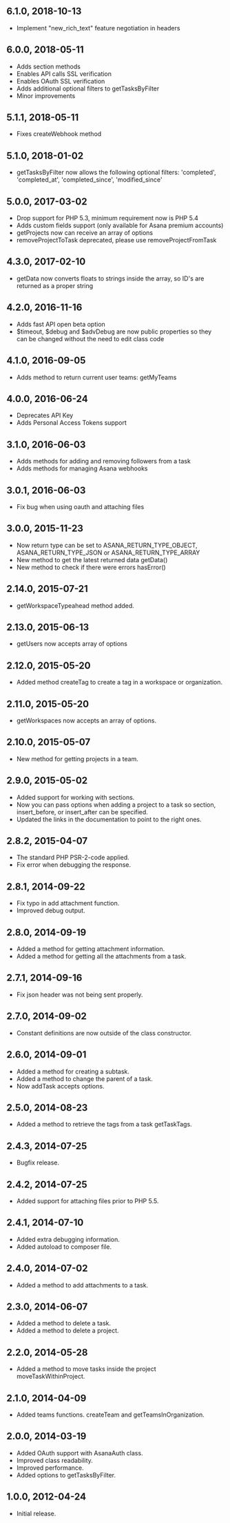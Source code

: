 6.1.0, 2018-10-13
-----------------
- Implement "new_rich_text" feature negotiation in headers

6.0.0, 2018-05-11
-----------------
- Adds section methods
- Enables API calls SSL verification
- Enables OAuth SSL verification
- Adds additional optional filters to getTasksByFilter
- Minor improvements

5.1.1, 2018-05-11
-----------------
- Fixes createWebhook method

5.1.0, 2018-01-02
-----------------
- getTasksByFilter now allows the following optional filters: 'completed', 'completed_at', 'completed_since', 'modified_since'

5.0.0, 2017-03-02
-----------------
- Drop support for PHP 5.3, minimum requirement now is PHP 5.4
- Adds custom fields support (only available for Asana premium accounts)
- getProjects now can receive an array of options
- removeProjectToTask deprecated, please use removeProjectFromTask

4.3.0, 2017-02-10
-----------------
- getData now converts floats to strings inside the array, so ID's are returned as a proper string

4.2.0, 2016-11-16
-----------------
- Adds fast API open beta option
- $timeout, $debug and $advDebug are now public properties so they can be changed without the need to edit class code

4.1.0, 2016-09-05
-----------------
- Adds method to return current user teams: getMyTeams

4.0.0, 2016-06-24
-----------------
- Deprecates API Key
- Adds Personal Access Tokens support

3.1.0, 2016-06-03
-----------------
- Adds methods for adding and removing followers from a task
- Adds methods for managing Asana webhooks

3.0.1, 2016-06-03
-----------------
- Fix bug when using oauth and attaching files

3.0.0, 2015-11-23
-----------------
- Now return type can be set to ASANA_RETURN_TYPE_OBJECT, ASANA_RETURN_TYPE_JSON or ASANA_RETURN_TYPE_ARRAY
- New method to get the latest returned data getData()
- New method to check if there were errors hasError()

2.14.0, 2015-07-21
------------------
- getWorkspaceTypeahead method added.

2.13.0, 2015-06-13
------------------
- getUsers now accepts array of options

2.12.0, 2015-05-20
------------------
- Added method createTag to create a tag in a workspace or organization.

2.11.0, 2015-05-20
------------------
- getWorkspaces now accepts an array of options.

2.10.0, 2015-05-07
------------------
- New method for getting projects in a team.

2.9.0, 2015-05-02
-----------------
- Added support for working with sections.
- Now you can pass options when adding a project to a task so section, insert_before, or insert_after can be specified.
- Updated the links in the documentation to point to the right ones.

2.8.2, 2015-04-07
-----------------
- The standard PHP PSR-2-code applied.
- Fix error when debugging the response.

2.8.1, 2014-09-22
-----------------
- Fix typo in add attachment function.
- Improved debug output.

2.8.0, 2014-09-19
-----------------
- Added a method for getting attachment information.
- Added a method for getting all the attachments from a task.

2.7.1, 2014-09-16
-----------------
- Fix json header was not being sent properly.

2.7.0, 2014-09-02
-----------------
- Constant definitions are now outside of the class constructor.

2.6.0, 2014-09-01
-----------------
- Added a method for creating a subtask.
- Added a method to change the parent of a task.
- Now addTask accepts options.

2.5.0, 2014-08-23
-----------------
- Added a method to retrieve the tags from a task getTaskTags.

2.4.3, 2014-07-25
-----------------
- Bugfix release.

2.4.2, 2014-07-25
-----------------
- Added support for attaching files prior to PHP 5.5.

2.4.1, 2014-07-10
-----------------
- Added extra debugging information.
- Added autoload to composer file.

2.4.0, 2014-07-02
-----------------
- Added a method to add attachments to a task.

2.3.0, 2014-06-07
-----------------
- Added a method to delete a task.
- Added a method to delete a project.

2.2.0, 2014-05-28
-----------------
- Added a method to move tasks inside the project moveTaskWithinProject.

2.1.0, 2014-04-09
-----------------
- Added teams functions. createTeam and getTeamsInOrganization.

2.0.0, 2014-03-19
-----------------
- Added OAuth support with AsanaAuth class.
- Improved class readability.
- Improved performance.
- Added options to getTasksByFilter.

1.0.0, 2012-04-24
-----------------
- Initial release.

